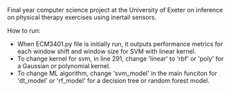 Final year computer science project at the University of Exeter on inference on physical therapy exercises using inertail sensors.

How to run:
- When ECM3401.py file is initially run, it outputs performance metrics for each window shift and window size for SVM with linear kernel. 
- To change kernel for svm, in line 291, change 'linear' to 'rbf' or 'poly' for a Gaussian or polynomial kernel. 
- To change ML algorithm, change 'svm_model' in the main funciton for 'dt_model' or 'rf_model' for a decision tree or random forest model.
